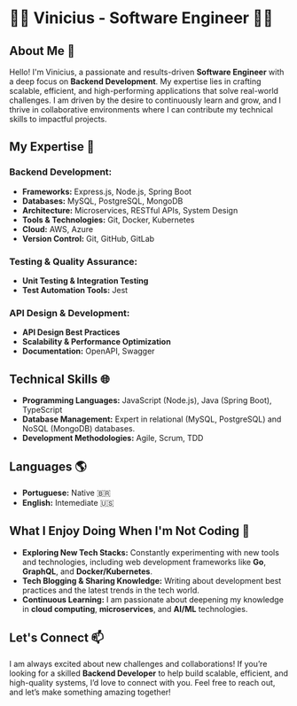 # 👨‍💻 Vinicius - Software Engineer 👨‍💻

## About Me 🌟

Hello! I'm Vinicius, a passionate and results-driven **Software Engineer** with a deep focus on **Backend Development**. My expertise lies in crafting scalable, efficient, and high-performing applications that solve real-world challenges. I am driven by the desire to continuously learn and grow, and I thrive in collaborative environments where I can contribute my technical skills to impactful projects.

## My Expertise 🚀

### **Backend Development:**
- **Frameworks:** Express.js, Node.js, Spring Boot
- **Databases:** MySQL, PostgreSQL, MongoDB
- **Architecture:** Microservices, RESTful APIs, System Design
- **Tools & Technologies:** Git, Docker, Kubernetes
- **Cloud:** AWS, Azure 
- **Version Control:** Git, GitHub, GitLab

### **Testing & Quality Assurance:**
- **Unit Testing & Integration Testing**
- **Test Automation Tools:** Jest

### **API Design & Development:**
- **API Design Best Practices**
- **Scalability & Performance Optimization**
- **Documentation:** OpenAPI, Swagger

## Technical Skills 🌐

- **Programming Languages:** JavaScript (Node.js), Java (Spring Boot), TypeScript 
- **Database Management:** Expert in relational (MySQL, PostgreSQL) and NoSQL (MongoDB) databases.
- **Development Methodologies:** Agile, Scrum, TDD 

## Languages 🌎

- **Portuguese:** Native 🇧🇷
- **English:** Intemediate 🇺🇸

## What I Enjoy Doing When I'm Not Coding 🌟

- **Exploring New Tech Stacks:** Constantly experimenting with new tools and technologies, including web development frameworks like **Go**, **GraphQL**, and **Docker/Kubernetes**.
- **Tech Blogging & Sharing Knowledge:** Writing about development best practices and the latest trends in the tech world.
- **Continuous Learning:** I am passionate about deepening my knowledge in **cloud computing**, **microservices**, and **AI/ML** technologies.

## Let's Connect 📫

I am always excited about new challenges and collaborations! If you’re looking for a skilled **Backend Developer** to help build scalable, efficient, and high-quality systems, I’d love to connect with you. Feel free to reach out, and let’s make something amazing together!

